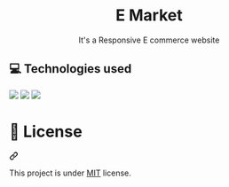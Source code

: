 <h1 align="center" >E Market</h1>

<div align="center" dir="auto">
  <p>It's a Responsive E commerce website</p>
</div>



<div align="center" dir="auto">
<!--     <h4>Desktop View</h4> -->
<!--     <a target="_blank" rel="noopener noreferrer" href=""><img src="https://github.com/Dominic-SR/food-court/blob/main/assets/screenshots/home.png" width="600" style="max-width: 100%;"></a>
    <a target="_blank" rel="noopener noreferrer" href=""><img src="https://github.com/Dominic-SR/food-court/blob/main/assets/screenshots/chef.png" width="600" style="max-width: 100%;"></a>
    <a target="_blank" rel="noopener noreferrer" href=""><img src="https://github.com/Dominic-SR/food-court/blob/main/assets/screenshots/burger.png" width="600" style="max-width: 100%;"></a>
    <a target="_blank" rel="noopener noreferrer" href=""><img src="https://github.com/Dominic-SR/food-court/blob/main/assets/screenshots/statistic.png" width="600" style="max-width: 100%;"></a>
    <a target="_blank" rel="noopener noreferrer" href=""><img src="https://github.com/Dominic-SR/food-court/blob/main/assets/screenshots/pizza.png" width="600" style="max-width: 100%;"></a>
    <a target="_blank" rel="noopener noreferrer" href=""><img src="https://github.com/Dominic-SR/food-court/blob/main/assets/screenshots/packages.png" width="600" style="max-width: 100%;"></a>
    <a target="_blank" rel="noopener noreferrer" href=""><img src="https://github.com/Dominic-SR/food-court/blob/main/assets/screenshots/chicken.png" width="600" style="max-width: 100%;"></a>
    <a target="_blank" rel="noopener noreferrer" href=""><img src="https://github.com/Dominic-SR/food-court/blob/main/assets/screenshots/footer.png" width="600" style="max-width: 100%;"></a> -->
</div>

<div align="center" dir="auto">
<!--   <h4>Mobile View</h4> -->
<!--      <a target="_blank" rel="noopener noreferrer" href=""><img src="https://github.com/Dominic-SR/food-court/blob/main/assets/screenshots/home-mobile.png" width="600" style="max-width: 100%;"></a>
    <a target="_blank" rel="noopener noreferrer" href=""><img src="https://github.com/Dominic-SR/food-court/blob/main/assets/screenshots/chef-mobile.png" width="600" style="max-width: 100%;"></a>
    <a target="_blank" rel="noopener noreferrer" href=""><img src="https://github.com/Dominic-SR/food-court/blob/main/assets/screenshots/burger-mobile.png" width="600" style="max-width: 100%;"></a>
    <a target="_blank" rel="noopener noreferrer" href=""><img src="https://github.com/Dominic-SR/food-court/blob/main/assets/screenshots/statistic-mobile.png" width="600" style="max-width: 100%;"></a>
    <a target="_blank" rel="noopener noreferrer" href=""><img src="https://github.com/Dominic-SR/food-court/blob/main/assets/screenshots/pizza-mobile.png" width="600" style="max-width: 100%;"></a>
    <a target="_blank" rel="noopener noreferrer" href=""><img src="https://github.com/Dominic-SR/food-court/blob/main/assets/screenshots/package-mobile.png" width="600" style="max-width: 100%;"></a>
    <a target="_blank" rel="noopener noreferrer" href=""><img src="https://github.com/Dominic-SR/food-court/blob/main/assets/screenshots/chocken-mobile.png" width="600" style="max-width: 100%;"></a>
    <a target="_blank" rel="noopener noreferrer" href=""><img src="https://github.com/Dominic-SR/food-court/blob/main/assets/screenshots/footer-mobile.png" width="600" style="max-width: 100%;"></a> -->
</div>

<h2> 💻 Technologies used </h2>

<img src="https://img.shields.io/badge/html5-%23E34F26.svg?style=for-the-badge&logo=html5&logoColor=white" />

<img src="https://img.shields.io/badge/css3-%231572B6.svg?style=for-the-badge&logo=css3&logoColor=white" />

<img src="https://img.shields.io/badge/javascript-%23323330.svg?style=for-the-badge&logo=javascript&logoColor=%23F7DF1E" />

<div class="markdown-heading" dir="auto"><h1 tabindex="-1" class="heading-element" dir="auto">📕 License</h1><a id="user-content--license" class="anchor" aria-label="Permalink: 📕 License" href="#-license"><svg class="octicon octicon-link" viewBox="0 0 16 16" version="1.1" width="16" height="16" aria-hidden="true"><path d="m7.775 3.275 1.25-1.25a3.5 3.5 0 1 1 4.95 4.95l-2.5 2.5a3.5 3.5 0 0 1-4.95 0 .751.751 0 0 1 .018-1.042.751.751 0 0 1 1.042-.018 1.998 1.998 0 0 0 2.83 0l2.5-2.5a2.002 2.002 0 0 0-2.83-2.83l-1.25 1.25a.751.751 0 0 1-1.042-.018.751.751 0 0 1-.018-1.042Zm-4.69 9.64a1.998 1.998 0 0 0 2.83 0l1.25-1.25a.751.751 0 0 1 1.042.018.751.751 0 0 1 .018 1.042l-1.25 1.25a3.5 3.5 0 1 1-4.95-4.95l2.5-2.5a3.5 3.5 0 0 1 4.95 0 .751.751 0 0 1-.018 1.042.751.751 0 0 1-1.042.018 1.998 1.998 0 0 0-2.83 0l-2.5 2.5a1.998 1.998 0 0 0 0 2.83Z"></path></svg></a></div>

<p dir="auto">This project is under <a href="https://github.com/Dominic-SR/food-court/tree/main?tab=MIT-1-ov-file">MIT</a> license.</p>


